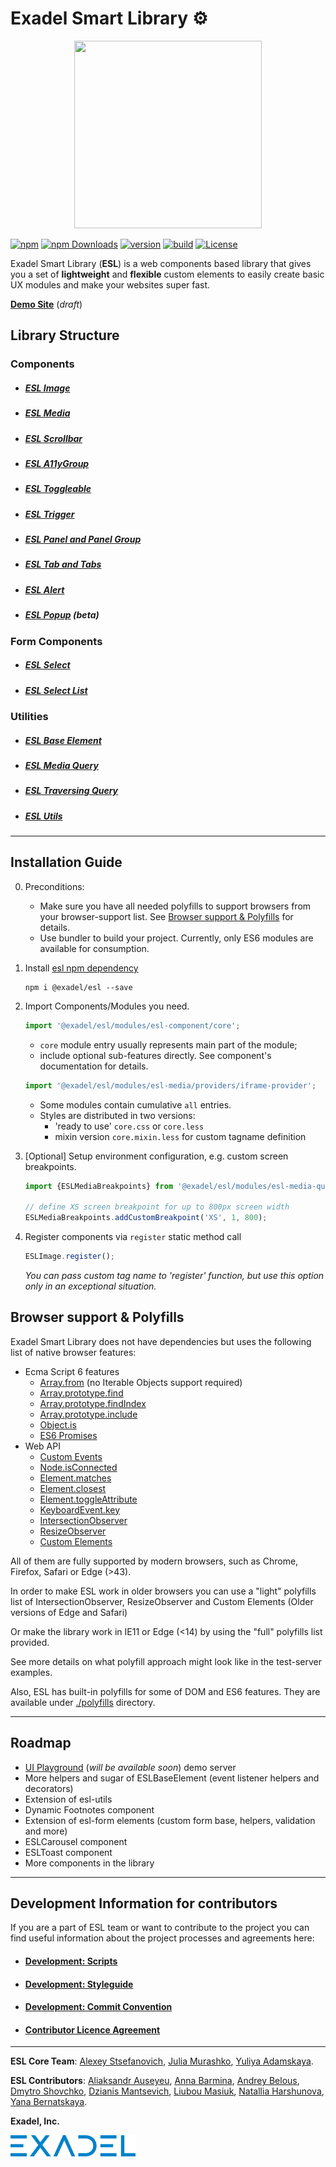 # Exadel Smart Library &#9881;
<p align="center">
  <img width="300" height="300" src="https://github.com/exadel-inc/esl/blob/main/docs/images/logo.png?raw=true">
</p>

[![npm](https://img.shields.io/npm/v/@exadel/esl?style=for-the-badge)](https://www.npmjs.com/package/@exadel/esl)
[![npm Downloads](https://img.shields.io/npm/dt/@exadel/esl.svg?label=npm%20downloads&style=for-the-badge)](https://www.npmjs.com/package/@exadel/esl)
[![version](https://img.shields.io/github/package-json/v/exadel-inc/esl?style=for-the-badge)](https://github.com/exadel-inc/esl/releases/latest)
[![build](https://img.shields.io/github/workflow/status/exadel-inc/esl/validate/main?style=for-the-badge)](https://github.com/exadel-inc/esl/actions/workflows/validate.yml)
[![License](https://img.shields.io/badge/license-MIT-green.svg?style=for-the-badge)](./README.md)

Exadel Smart Library (**ESL**) is a web components based library that gives you a set of **lightweight** and **flexible** custom elements to easily create basic UX modules and make your websites super fast.

**[Demo Site](https://exadel-inc.github.io/esl/)** (*draft*)

## Library Structure
### Components
- ##### [ESL Image](https://github.com/exadel-inc/esl/blob/HEAD/src/modules/esl-image/README.md)
- ##### [ESL Media](https://github.com/exadel-inc/esl/blob/HEAD/src/modules/esl-media/README.md)
- ##### [ESL Scrollbar](https://github.com/exadel-inc/esl/blob/HEAD/src/modules/esl-scrollbar/README.md)

- ##### [ESL A11yGroup](https://github.com/exadel-inc/esl/blob/HEAD/src/modules/esl-a11y-group/README.md)

- ##### [ESL Toggleable](https://github.com/exadel-inc/esl/blob/HEAD/src/modules/esl-toggleable/README.md)
- ##### [ESL Trigger](https://github.com/exadel-inc/esl/blob/HEAD/src/modules/esl-trigger/README.md)
- ##### [ESL Panel and Panel Group](https://github.com/exadel-inc/esl/blob/HEAD/src/modules/esl-panel/README.md)
- ##### [ESL Tab and Tabs](https://github.com/exadel-inc/esl/blob/HEAD/src/modules/esl-tab/README.md)
- ##### [ESL Alert](https://github.com/exadel-inc/esl/blob/HEAD/src/modules/esl-alert/README.md)
- ##### [ESL Popup](https://github.com/exadel-inc/esl/blob/HEAD/src/modules/esl-popup/README.md) (beta)

### Form Components
- ##### [ESL Select](https://github.com/exadel-inc/esl/blob/HEAD/src/modules/esl-forms/esl-select/README.md)
- ##### [ESL Select List](https://github.com/exadel-inc/esl/blob/HEAD/src/modules/esl-forms/esl-select-list/README.md)

### Utilities
- ##### [ESL Base Element](https://github.com/exadel-inc/esl/blob/HEAD/src/modules/esl-base-element/README.md)
- ##### [ESL Media Query](https://github.com/exadel-inc/esl/blob/HEAD/src/modules/esl-media-query/README.md)
- ##### [ESL Traversing Query](https://github.com/exadel-inc/esl/blob/HEAD/src/modules/esl-traversing-query/README.md)
- ##### [ESL Utils](https://github.com/exadel-inc/esl/blob/HEAD/src/modules/esl-utils/README.md)

---
## Installation Guide

0. Preconditions:
   - Make sure you have all needed polyfills to support browsers from your browser-support list. 
   See [Browser support & Polyfills](#browser-support--polyfills) for details.
   - Use bundler to build your project. Currently, only ES6 modules are available for consumption.

1. Install [esl npm dependency](https://www.npmjs.com/package/@exadel/esl)
    ```
    npm i @exadel/esl --save
    ```

2. Import Components/Modules you need.

    ```javascript
    import '@exadel/esl/modules/esl-component/core';
    ```
   - `core` module entry usually represents main part of the module;
   - include optional sub-features directly. See component's documentation for details.
    ```javascript
    import '@exadel/esl/modules/esl-media/providers/iframe-provider';
    ```
    - Some modules contain cumulative `all` entries.
    - Styles are distributed in two versions: 
      - 'ready to use' `core.css` or `core.less`
      - mixin version `core.mixin.less` for custom tagname definition

3. [Optional] Setup environment configuration, e.g. custom screen breakpoints.

    ```javascript
    import {ESLMediaBreakpoints} from '@exadel/esl/modules/esl-media-query/core';

    // define XS screen breakpoint for up to 800px screen width
    ESLMediaBreakpoints.addCustomBreakpoint('XS', 1, 800); 
    ```

4.  Register components via `register` static method call
    ```javascript
    ESLImage.register();
    ```
    *You can pass custom tag name to 'register' function, but use this option only in an exceptional situation.*

## Browser support & Polyfills

Exadel Smart Library does not have dependencies but uses the following list of native browser features:

- Ecma Script 6 features
  - [Array.from](https://developer.mozilla.org/en-US/docs/Web/JavaScript/Reference/Global_Objects/Array/from) (no Iterable Objects support required)
  - [Array.prototype.find](https://developer.mozilla.org/en-US/docs/Web/JavaScript/Reference/Global_Objects/Array/find) 
  - [Array.prototype.findIndex](https://developer.mozilla.org/en-US/docs/Web/JavaScript/Reference/Global_Objects/Array/findIndex) 
  - [Array.prototype.include](https://developer.mozilla.org/en-US/docs/Web/JavaScript/Reference/Global_Objects/Array/includes)
  - [Object.is](https://developer.mozilla.org/en-US/docs/Web/JavaScript/Reference/Global_Objects/Object/is)
  - [ES6 Promises](https://developer.mozilla.org/en-US/docs/Web/JavaScript/Reference/Global_Objects/Promise)
- Web API
  - [Custom Events](https://developer.mozilla.org/en-US/docs/Web/API/CustomEvent)
  - [Node.isConnected](https://developer.mozilla.org/en-US/docs/Web/API/Node/isConnected)
  - [Element.matches](https://developer.mozilla.org/en-US/docs/Web/API/Element/matches)
  - [Element.closest](https://developer.mozilla.org/en-US/docs/Web/API/Element/closest)
  - [Element.toggleAttribute](https://developer.mozilla.org/en-US/docs/Web/API/Element/toggleAttribute)
  - [KeyboardEvent.key](https://developer.mozilla.org/en-US/docs/Web/API/KeyboardEvent/key)  
  - [IntersectionObserver](https://developer.mozilla.org/en-US/docs/Web/API/IntersectionObserver)
  - [ResizeObserver](https://developer.mozilla.org/en-US/docs/Web/API/ResizeObserver)
  - [Custom Elements](https://developer.mozilla.org/en-US/docs/Web/Web_Components/Using_custom_elements)


All of them are fully supported by modern browsers, such as Chrome, Firefox, Safari or Edge (>43).

In order to make ESL work in older browsers you can use a "light" polyfills list of IntersectionObserver, ResizeObserver and Custom Elements
(Older versions of Edge and Safari)

Or make the library work in IE11 or Edge (<14) by using the "full" polyfills list provided.

See more details on what polyfill approach might look like in the test-server examples.

Also, ESL has built-in polyfills for some of DOM and ES6 features. They are available under [./polyfills](https://github.com/exadel-inc/esl/blob/HEAD/src/polyfills) directory.

---

## Roadmap

- [UI Playground](https://github.com/exadel-inc/ui-playground) (_will be available soon_) demo server
- More helpers and sugar of ESLBaseElement (event listener helpers and decorators)  
- Extension of esl-utils
- Dynamic Footnotes component
- Extension of esl-form elements (custom form base, helpers, validation and more)
- ESLCarousel component
- ESLToast component
- More components in the library

---

## Development Information for contributors

If you are a part of ESL team or want to contribute to the project
you can find useful information about the project processes and agreements here:

- #### [Development: Scripts](https://github.com/exadel-inc/esl/blob/HEAD/docs/contribute/scripts.md)

- #### [Development: Styleguide](https://github.com/exadel-inc/esl/blob/HEAD/docs/contribute/styleguide.md)

- #### [Development: Commit Convention](https://github.com/exadel-inc/esl/blob/HEAD/docs/contribute/commit.md)
  
- #### [Contributor Licence Agreement](https://github.com/exadel-inc/esl/blob/HEAD/CLA.md)

---

**ESL Core Team**: 
[Alexey Stsefanovich](https://github.com/ala-n), 
[Julia Murashko](https://github.com/julia-murashko), 
[Yuliya Adamskaya](https://github.com/yadamskaya).

**ESL Contributors**: 
[Aliaksandr Auseyeu](https://github.com/alexanderavseev), 
[Anna Barmina](https://github.com/abarmina),
[Andrey Belous](https://github.com/andreybelous), 
[Dmytro Shovchko](https://github.com/dshovchko), 
[Dzianis Mantsevich](https://github.com/dmantsevich), 
[Liubou Masiuk](https://github.com/liubou-masiuk), 
[Natallia Harshunova](https://github.com/nattallius), 
[Yana Bernatskaya](https://github.com/YanaBr).

**Exadel, Inc.**

[![](./docs/images/exadel-logo.png)](https://exadel.com)
